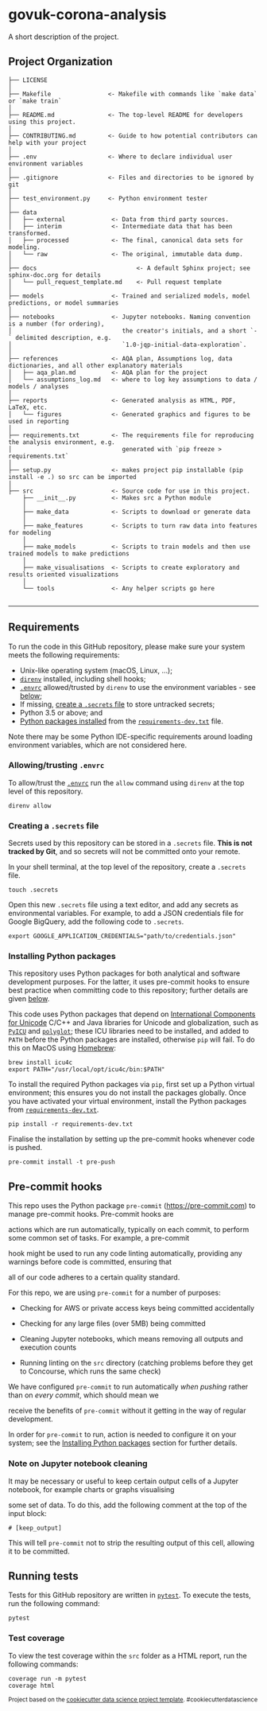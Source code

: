 govuk-corona-analysis
==============================

A short description of the project.

Project Organization
------------

    ├── LICENSE
    │
    ├── Makefile                <- Makefile with commands like `make data` or `make train`
    │
    ├── README.md               <- The top-level README for developers using this project.
    │
    ├── CONTRIBUTING.md         <- Guide to how potential contributors can help with your project
    │
    ├── .env                    <- Where to declare individual user environment variables
    │
    ├── .gitignore              <- Files and directories to be ignored by git
    │
    ├── test_environment.py     <- Python environment tester
    │
    ├── data
    │   ├── external             <- Data from third party sources.
    │   ├── interim              <- Intermediate data that has been transformed.
    │   ├── processed            <- The final, canonical data sets for modeling.
    │   └── raw                  <- The original, immutable data dump.
    │
    ├── docs                            <- A default Sphinx project; see sphinx-doc.org for details
    │   └── pull_request_template.md    <- Pull request template
    │
    ├── models                   <- Trained and serialized models, model predictions, or model summaries
    │
    ├── notebooks                <- Jupyter notebooks. Naming convention is a number (for ordering),
    │                               the creator's initials, and a short `-` delimited description, e.g.
    │                               `1.0-jqp-initial-data-exploration`.
    │
    ├── references               <- AQA plan, Assumptions log, data dictionaries, and all other explanatory materials
    │   ├── aqa_plan.md          <- AQA plan for the project
    │   └── assumptions_log.md   <- where to log key assumptions to data / models / analyses
    │
    ├── reports                  <- Generated analysis as HTML, PDF, LaTeX, etc.
    │   └── figures              <- Generated graphics and figures to be used in reporting
    │
    ├── requirements.txt         <- The requirements file for reproducing the analysis environment, e.g.
    │                               generated with `pip freeze > requirements.txt`
    │
    ├── setup.py                 <- makes project pip installable (pip install -e .) so src can be imported
    │
    ├── src                      <- Source code for use in this project.
        ├── __init__.py          <- Makes src a Python module
        │
        ├── make_data            <- Scripts to download or generate data
        │
        ├── make_features        <- Scripts to turn raw data into features for modeling
        │
        ├── make_models          <- Scripts to train models and then use trained models to make predictions
        │
        ├── make_visualisations  <- Scripts to create exploratory and results oriented visualizations
        │
        └── tools                <- Any helper scripts go here
       



--------

## Requirements

To run the code in this GitHub repository, please make sure your system meets the following requirements:

* Unix-like operating system (macOS, Linux, …);
* [`direnv`](https://direnv.net/) installed, including shell hooks;
* [`.envrc`](.envrc) allowed/trusted by `direnv` to use the environment variables - see
[below](#allowingtrusting-envrc);
* If missing, [create a `.secrets` file](#creating-a-secrets-file) to store untracked secrets;
* Python 3.5 or above; and
* [Python packages installed]() from the [`requirements-dev.txt`](requirements-dev.txt) file.

Note there may be some Python IDE-specific requirements around loading environment variables, which are not considered
here.

### Allowing/trusting `.envrc`

To allow/trust the [`.envrc`](.envrc) run the `allow` command using `direnv` at the top level of this repository.

```shell script
direnv allow
```

### Creating a `.secrets` file

Secrets used by this repository can be stored in a `.secrets` file. **This is not tracked by Git**, and so secrets will
not be committed onto your remote.

In your shell terminal, at the top level of the repository, create a `.secrets` file.

```shell script
touch .secrets
```

Open this new `.secrets` file using a text editor, and add any secrets as environmental variables. For example, to add
a JSON credentials file for Google BigQuery, add the following code to `.secrets`.

```shell script
export GOOGLE_APPLICATION_CREDENTIALS="path/to/credentials.json"
```

### Installing Python packages

This repository uses Python packages for both analytical and software development purposes. For the latter, it uses
pre-commit hooks to ensure best practice when committing code to this repository; further details are given
[below](#pre-commit-hooks).

This code uses Python packages that depend on [International Components for Unicode](http://site.icu-project.org/home)
C/C++ and Java libraries for Unicode and globalization, such as [`PyICU`](https://pypi.org/project/PyICU/) and
[`polyglot`](https://pypi.org/project/polyglot/); these ICU libraries need to be installed, and added to `PATH` before
the Python packages are installed, otherwise `pip` will fail. To do this on MacOS using [Homebrew](https://brew.sh/):

```shell script
brew install icu4c
export PATH="/usr/local/opt/icu4c/bin:$PATH"
```

To install the required Python packages via `pip`, first set up a Python virtual environment; this ensures you do not
install the packages globally. Once you have activated your virtual environment, install the Python packages from
[`requirements-dev.txt`](requirements-dev.txt).

```shell script
pip install -r requirements-dev.txt
```

Finalise the installation by setting up the pre-commit hooks whenever code is pushed.

```shell script
pre-commit install -t pre-push
```

##  Pre-commit hooks



This repo uses the Python package `pre-commit` (https://pre-commit.com) to manage pre-commit hooks. Pre-commit hooks are

actions which are run automatically, typically on each commit, to perform some common set of tasks. For example, a pre-commit

hook might be used to run any code linting automatically, providing any warnings before code is committed, ensuring that

all of our code adheres to a certain quality standard.



For this repo, we are using `pre-commit` for a number of purposes:

- Checking for AWS or private access keys being committed accidentally

- Checking for any large files (over 5MB) being committed

- Cleaning Jupyter notebooks, which means removing all outputs and execution counts

- Running linting on the `src` directory (catching problems before they get to Concourse, which runs the same check)



We have configured `pre-commit` to run automatically _when pushing_ rather than on _every commit_, which should mean we

receive the benefits of `pre-commit` without it getting in the way of regular development.



In order for `pre-commit` to run, action is needed to configure it on your system; see the
[Installing Python packages](#installing-python-packages) section for further details.



###  Note on Jupyter notebook cleaning



It may be necessary or useful to keep certain output cells of a Jupyter notebook, for example charts or graphs visualising

some set of data. To do this, add the following comment at the top of the input block:



`# [keep_output]`



This will tell `pre-commit` not to strip the resulting output of this cell, allowing it to be committed.

## Running tests

Tests for this GitHub repository are written in [`pytest`](https://docs.pytest.org/en/latest/). To execute the tests,
run the following command:

```shell script
pytest
```

### Test coverage

To view the test coverage within the `src` folder as a HTML report, run the following commands:

```shell script
coverage run -m pytest
coverage html
```

<p><small>Project based on the <a target="_blank" href="https://drivendata.github.io/cookiecutter-data-science/">cookiecutter data science project template</a>. #cookiecutterdatascience</small></p>
